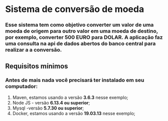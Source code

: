 # Sistema de conversão de moeda

### Esse sistema tem como objetivo converter um valor de uma moeda de origem para outro valor em uma moeda de destino, por exemplo, converter 500 EURO para DOLAR. A aplicação faz uma consulta na api de dados abertos do banco central para realizar a a conversão.

## Requisitos mínimos

### Antes de mais nada você precisará ter instalado em seu computador:

1. Maven, estamos usando a versão **3.6.3** nesse exemplo;
2. Node JS - versão **6.13.4 ou superior**;
3. Mysql -versão **5.7.30 ou superior**;
4. Docker, estamos usando a versão **19.03.13** nesse exemplo;
